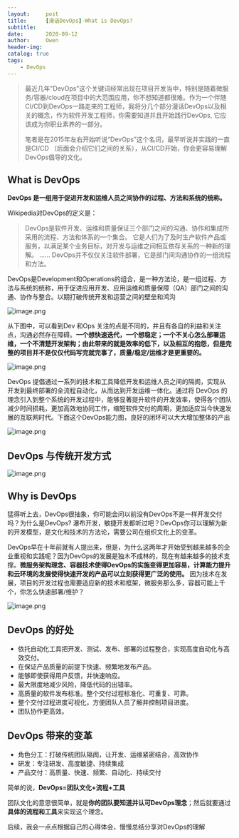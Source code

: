```yaml
---
layout:     post
title:      [漫话DevOps]-What is DevOps?
subtitle:    
date:       2020-09-12
author:     Owen
header-img: 
catalog: true
tags:  
    - DevOps
---
```



> 最近几年"DevOps"这个关键词经常出现在项目开发当中，特别是随着微服务/容器/cloud在项目中的大范围应用，你不想知道都很难。作为一个伴随CI/CD到DevOps一路走来的工程师，我将分几个部分漫话DevOps以及相关的概念，作为软件开发工程师，你需要知道并且开始践行DevOps, 它应该成为你职业素养的一部分。
>
> 笔者是在2015年左右开始听说“DevOps”这个名词，最早听说并实践的一直是CI/CD （后面会介绍它们之间的关系），从CI/CD开始，你会更容易理解DevOps倡导的文化。

## What is DevOps

**DevOps 是一组用于促进开发和运维人员之间协作的过程、方法和系统的统称。**

Wikipedia对DevOps的定义是：
> DevOps是软件开发、运维和质量保证三个部门之间的沟通、协作和集成所采用的流程、方法和体系的一个集合。 它是人们为了及时生产软件产品或服务，以满足某个业务目标，对开发与运维之间相互依存关系的一种新的理解。 ...... DevOps并不仅仅关注软件部署，它是部门间沟通协作的一组流程和方法。

DevOps是Development和Operations的组合，是一种方法论，是一组过程、方法与系统的统称，用于促进应用开发、应用运维和质量保障（QA）部门之间的沟通、协作与整合。以期打破传统开发和运营之间的壁垒和鸿沟  

![image.png](https://upload-images.jianshu.io/upload_images/2504773-f17dbcde022a26c6.png?imageMogr2/auto-orient/strip%7CimageView2/2/w/1240 "在这里输入图片标题")

从下图中，可以看到Dev 和Ops 关注的点是不同的，并且有各自的利益和关注点，沟通必然存在障碍。**一个想快速迭代，一个想稳定；一个不关心怎么部署运维，一个不清楚开发架构；由此带来的就是效率的低下，以及相互的抱怨，但是完整的项目并不是仅仅代码写完就完事了，质量/稳定/运维才是更重要的。**

![image.png](https://upload-images.jianshu.io/upload_images/2504773-d73cec1ec5d94375.png?imageMogr2/auto-orient/strip%7CimageView2/2/w/1240 "在这里输入图片标题")


DevOps 提倡通过一系列的技术和工具降低开发和运维人员之间的隔阂，实现从开发到最终部署的全流程自动化，从而达到开发运维一体化。通过将 DevOps 的理念引入到整个系统的开发过程中，能够显著提升软件的开发效率，使得各个团队减少时间损耗，更加高效地协同工作，缩短软件交付的周期，更加适应当今快速发展的互联网时代。下面这个DevOps能力图，良好的闭环可以大大增加整体的产出

![image.png](https://upload-images.jianshu.io/upload_images/2504773-41f9cf6dc75492d3.png?imageMogr2/auto-orient/strip%7CimageView2/2/w/1240)

## DevOps 与传统开发方式

![image.png](https://upload-images.jianshu.io/upload_images/2504773-2872b6ba8084f3f8.png?imageMogr2/auto-orient/strip%7CimageView2/2/w/1240)

## Why is DevOps

猛得听上去，DevOps很抽象，你可能会问以前没有DevOps不是一样开发交付吗？为什么是DevOps?
瀑布开发，敏捷开发都听过吧？DevOps你可以理解为新的开发模型，是文化和技术的方法论，需要公司在组织文化上的变革。

DevOps早在十年前就有人提出来，但是，为什么这两年才开始受到越来越多的企业重视和实践呢？因为DevOps的发展是独木不成林的，现在有越来越多的技术支撑。**微服务架构理念、容器技术使得DevOps的实施变得更加容易，计算能力提升和云环境的发展使得快速开发的产品可以立刻获得更广泛的使用。**
因为技术在发展，项目的开发过程也需要适应新的技术和框架，微服务那么多，容器可能上千个，你怎么快速部署/维护？

![image.png](https://upload-images.jianshu.io/upload_images/2504773-4edf6bd6528faf48.png?imageMogr2/auto-orient/strip%7CimageView2/2/w/1240)

## DevOps 的好处

- 依托自动化工具把开发、测试、发布、部署的过程整合，实现高度自动化与高效交付。
- 在保证产品质量的前提下快速、频繁地发布产品。
- 能够即使获得用户反馈，并快速响应。
- 最大限度地减少风险，降低代码的出错率。
- 高质量的软件发布标准。整个交付过程标准化、可重复、可靠。
- 整个交付过程进度可视化，方便团队人员了解并控制项目进度。
- 团队协作更高效。

## DevOps 带来的变革

- 角色分工：打破传统团队隔阂，让开发、运维紧密结合，高效协作
- 研发：专注研发、高度敏捷、持续集成
- 产品交付：高质量、快速、频繁、自动化、持续交付

简单的说，**DevOps=团队文化+流程+工具**

团队文化的意思很简单，就是**你的团队要知道并认可DevOps理念**；然后就要通过**具体的流程和工具**来实现这个理念。

后续，我会一点点根据自己的心得体会，慢慢总结分享对DevOps的理解
